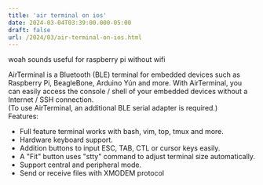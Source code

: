 ```yaml
---
title: 'air terminal on ios'
date: 2024-03-04T03:39:00.000-05:00
draft: false
url: /2024/03/air-terminal-on-ios.html
---
```


woah sounds useful for raspberry pi without wifi

AirTerminal is a Bluetooth (BLE) terminal for embedded devices such as Raspberry Pi, BeagleBone, Arduino Yún and more. With AirTerminal, you can easily access the console / shell of your embedded devices without a Internet / SSH connection.  
(To use AirTerminal, an additional BLE serial adapter is required.)  
Features:

*   Full feature terminal works with bash, vim, top, tmux and more.
*   Hardware keyboard support.
*   Addition buttons to input ESC, TAB, CTL or cursor keys easily.
*   A "Fit" button uses "stty" command to adjust terminal size automatically.
*   Support central and peripheral mode.
*   Send or receive files with XMODEM protocol